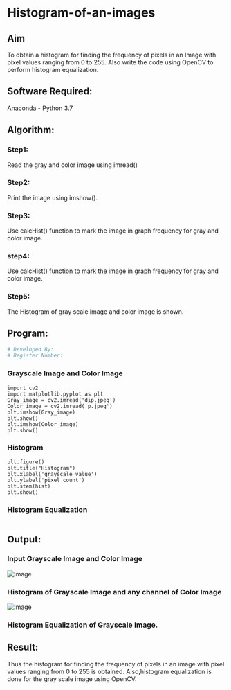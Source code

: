 # Histogram-of-an-images
## Aim
To obtain a histogram for finding the frequency of pixels in an Image with pixel values ranging from 0 to 255. Also write the code using OpenCV to perform histogram equalization.

## Software Required:
Anaconda - Python 3.7

## Algorithm:
### Step1:
Read the gray and color image using imread()

### Step2:
Print the image using imshow().



### Step3:
Use calcHist() function to mark the image in graph frequency for gray and color image.

### step4:
Use calcHist() function to mark the image in graph frequency for gray and color image.

### Step5:
The Histogram of gray scale image and color image is shown.


## Program:
```python
# Developed By: 
# Register Number:
```
### Grayscale Image and Color Image
```
import cv2
import matplotlib.pyplot as plt
Gray_image = cv2.imread('dip.jpeg')
Color_image = cv2.imread('p.jpeg')
plt.imshow(Gray_image)
plt.show()
plt.imshow(Color_image)
plt.show()
```
### Histogram
```
plt.figure()
plt.title("Histogram")
plt.xlabel('grayscale value')
plt.ylabel('pixel count')
plt.stem(hist)
plt.show()
```

### Histogram Equalization
```

```
## Output:
### Input Grayscale Image and Color Image
![image](https://github.com/shalini-venkatesan/Histogram-of-an-images/assets/118720291/35ea401a-c4fb-4967-8584-aa4f0484e764)


### Histogram of Grayscale Image and any channel of Color Image

![image](https://github.com/shalini-venkatesan/Histogram-of-an-images/assets/118720291/909ab7f6-1d94-4229-a736-69a98f3bf176)


### Histogram Equalization of Grayscale Image.




## Result: 
Thus the histogram for finding the frequency of pixels in an image with pixel values ranging from 0 to 255 is obtained. Also,histogram equalization is done for the gray scale image using OpenCV.

